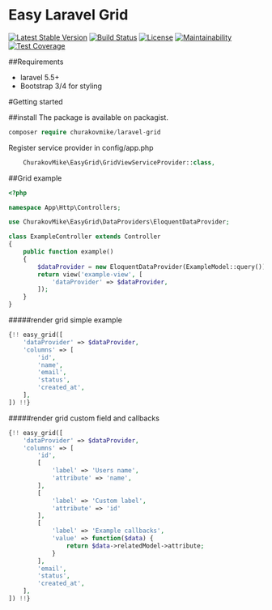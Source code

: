 # Easy Laravel Grid

[![Latest Stable Version](https://poser.pugx.org/churakovmike/laravel-grid/v/stable)](https://packagist.org/packages/churakovmike/laravel-grid)
[![Build Status](https://travis-ci.com/Churakovmike/laravel-grid.svg?branch=master)](https://travis-ci.com/Churakovmike/laravel-grid)
[![License](https://poser.pugx.org/churakovmike/laravel-grid/license)](https://packagist.org/packages/churakovmike/laravel-grid)
[![Maintainability](https://api.codeclimate.com/v1/badges/a99a88d28ad37a79dbf6/maintainability)](https://codeclimate.com/github/codeclimate/codeclimate/maintainability)
[![Test Coverage](https://api.codeclimate.com/v1/badges/a99a88d28ad37a79dbf6/test_coverage)](https://codeclimate.com/github/codeclimate/codeclimate/test_coverage)

##Requirements
+ laravel 5.5+
+ Bootstrap 3/4 for styling

#Getting started

##install
The package is available on packagist.
```php
composer require churakovmike/laravel-grid
```
Register service provider in config/app.php
```php
    ChurakovMike\EasyGrid\GridViewServiceProvider::class,       
```
##Grid example
```php
<?php

namespace App\Http\Controllers;

use ChurakovMike\EasyGrid\DataProviders\EloquentDataProvider;

class ExampleController extends Controller
{
    public function example()
    {
        $dataProvider = new EloquentDataProvider(ExampleModel::query());
        return view('example-view', [
            'dataProvider' => $dataProvider,
        ]);
    }
}

```

#####render grid simple example
```php
{!! easy_grid([
    'dataProvider' => $dataProvider,
    'columns' => [
        'id',
        'name',
        'email',
        'status',
        'created_at',
    ],
]) !!}
```
#####render grid custom field and callbacks
```php
{!! easy_grid([
    'dataProvider' => $dataProvider,
    'columns' => [
        'id',
        [
            'label' => 'Users name',
            'attribute' => 'name',
        ],
        [
            'label' => 'Custom label',
            'attribute' => 'id'
        ],
        [
            'label' => 'Example callbacks',
            'value' => function($data) {
                return $data->relatedModel->attribute;
            }
        ],
        'email',
        'status',
        'created_at',
    ],
]) !!}
```
